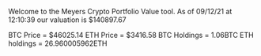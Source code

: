 Welcome to the Meyers Crypto Portfolio Value tool. 
As of 09/12/21 at 12:10:39 our valuation is $140897.67 

BTC Price = $46025.14
 ETH Price = $3416.58
BTC Holdings = 1.06BTC
 ETH holdings = 26.960005962ETH 

